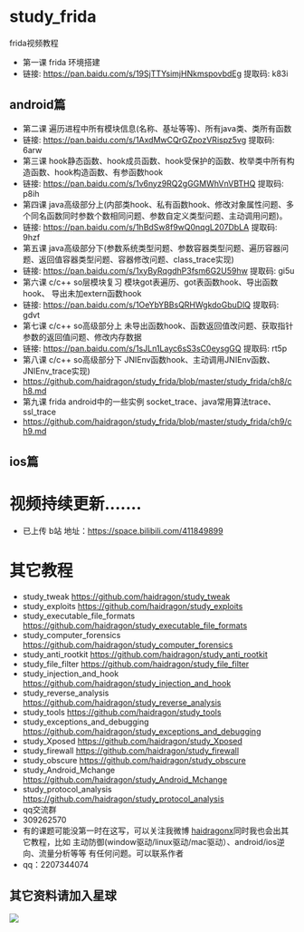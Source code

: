 # study_frida  
frida视频教程
* 第一课 frida 环境搭建
* 链接: https://pan.baidu.com/s/19SjTTYsimjHNkmspovbdEg 提取码: k83i
## android篇
* 第二课 遍历进程中所有模块信息(名称、基址等等)、所有java类、类所有函数
* 链接: https://pan.baidu.com/s/1AxdMwCQrGZpozVRispz5vg 提取码: 6arw
* 第三课 hook静态函数、hook成员函数、hook受保护的函数、枚举类中所有构造函数、hook构造函数、有参函数hook
* 链接: https://pan.baidu.com/s/1v6nyz9RQ2gGGMWhVnVBTHQ 提取码: p8ih  
* 第四课 java高级部分上(内部类hook、私有函数hook、修改对象属性问题、多个同名函数同时参数个数相同问题、参数自定义类型问题、主动调用问题)。
* 链接: https://pan.baidu.com/s/1hBdSw8f9wQ0nqgL207DbLA 提取码: 9hzf  
* 第五课 java高级部分下(参数系统类型问题、参数容器类型问题、遍历容器问题、返回值容器类型问题、容器修改问题、class_trace实现)
* 链接: https://pan.baidu.com/s/1xyByRqgdhP3fsm6G2U59hw 提取码: gi5u
* 第六课 c/c++ so层模块复习 模块got表遍历、got表函数hook、导出函数hook、 导出未加extern函数hook
* 链接: https://pan.baidu.com/s/1OeYbYBBsQRHWgkdoGbuDlQ 提取码: gdvt  
* 第七课 c/c++ so高级部分上 未导出函数hook、函数返回值改问题、获取指针参数的返回值问题、修改内存数据
* 链接: https://pan.baidu.com/s/1sJLn1Layc6sS3sC0eysgGQ 提取码: rt5p
* 第八课 c/c++ so高级部分下 JNIEnv函数hook、主动调用JNIEnv函数、JNIEnv_trace实现)
* https://github.com/haidragon/study_frida/blob/master/study_frida/ch8/ch8.md
* 第九课 frida android中的一些实例 socket_trace、java常用算法trace、ssl_trace
* https://github.com/haidragon/study_frida/blob/master/study_frida/ch9/ch9.md
## ios篇


# 视频持续更新.......  
* 已上传 b站 地址：https://space.bilibili.com/411849899
# 其它教程
* study_tweak https://github.com/haidragon/study_tweak
* study_exploits https://github.com/haidragon/study_exploits
* study_executable_file_formats https://github.com/haidragon/study_executable_file_formats
* study_computer_forensics https://github.com/haidragon/study_computer_forensics
* study_anti_rootkit https://github.com/haidragon/study_anti_rootkit
* study_file_filter https://github.com/haidragon/study_file_filter
* study_injection_and_hook https://github.com/haidragon/study_injection_and_hook
* study_reverse_analysis https://github.com/haidragon/study_reverse_analysis
* study_tools https://github.com/haidragon/study_tools
* study_exceptions_and_debugging https://github.com/haidragon/study_exceptions_and_debugging
* study_Xposed https://github.com/haidragon/study_Xposed
* study_firewall https://github.com/haidragon/study_firewall
* study_obscure https://github.com/haidragon/study_obscure
* study_Android_Mchange https://github.com/haidragon/study_Android_Mchange
* study_protocol_analysis https://github.com/haidragon/study_protocol_analysis
* qq交流群 
* 309262570
* 有的课题可能没第一时在这写，可以关注我微博 [haidragonx](https://weibo.com/haidragon)同时我也会出其它教程，比如 主动防御(window驱动/linux驱动/mac驱动）、android/ios逆向、流量分析等等 有任何问题。可以联系作者
* qq：2207344074
## 其它资料请加入星球
![](https://github.com/haidragon/study_frida/blob/master/image/1681580715267_.pic_hd.jpg)
